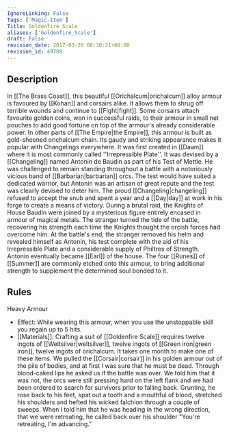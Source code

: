 ```yaml
---
IgnoreLinking: False
Tags: ['Magic-Item']
Title: Goldenfire Scale
aliases: ['Goldenfire_Scale']
draft: False
revision_date: 2017-03-20 08:30:21+00:00
revision_id: 49708
---
```


## Description
In [[The Brass Coast]], this beautiful [[Orichalcum|orichalcum]] alloy armour is favoured by [[Kohan]] and corsairs alike. It allows them to shrug off terrible wounds and continue to [[Fight|fight]]. Some corsairs attach favourite golden coins, won in successful raids, to their armour in small net pouches to add good fortune on top of the armour's already considerable power. In other parts of [[The Empire|the Empire]], this armour is built as gold-sheened orichalcum chain. Its gaudy and striking appearance makes it popular with Changelings everywhere.
It was first created in [[Dawn]] where it is most commonly called ''Irrepressible Plate''. It was devised by a [[Changeling]] named Antonin de Baudin as part of his Test of Mettle. He was challenged to remain standing throughout a battle with a notoriously vicious band of [[Barbarian|barbarian]] orcs. The test would have suited a dedicated warrior, but Antonin was an artisan of great repute and the test was clearly devised to deter him. The proud [[Changeling|changeling]] refused to accept the snub and spent a year and a [[Day|day]] at work in his forge to create a means of victory. During a brutal raid, the Knights of House Baudin were joined by a mysterious figure entirely encased in armour of magical metals. The stranger turned the tide of the battle, recovering his strength each time the Knights thought the orcish forces had overcome him. At the battle's end, the stranger removed his helm and revealed himself as Antonin, his test complete with the aid of his Irrepressible Plate and a considerable supply of Philtres of Strength. Antonin eventually became [[Earl]] of the house. 
The four [[Runes]] of [[Summer]] are commonly etched onto this armour, to bring additional strength to supplement the determined soul bonded to it.
## Rules
Heavy Armour
* Effect: While wearing this armour, when you use the unstoppable skill you regain up to 5 hits.
* [[Materials]]: Crafting a suit of [[Goldenfire Scale]] requires twelve ingots of [[Weltsilver|weltsilver]], twelve ingots of [[Green iron|green iron]], twelve ingots of orichalcum. It takes one month to make one of these items.
We pulled the [[Corsair|corsair]] in his golden armour out of the pile of bodies, and at first I was sure that he must be dead.  Through blood-caked lips he asked us if the battle was over.  We told him that it was not, the orcs were still pressing hard on the left flank and we had been ordered to search for survivors prior to falling back.  Grunting, he rose back to his feet, spat out a tooth and a mouthful of blood, stretched his shoulders and hefted his wicked falchion through a couple of sweeps.  When I told him that he was heading in the wrong direction, that we were retreating, he called back over his shoulder "You're retreating, I'm advancing."